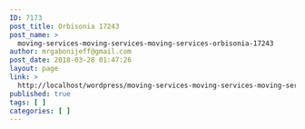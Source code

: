 ```yaml
---
ID: 7173
post_title: Orbisonia 17243
post_name: >
  moving-services-moving-services-moving-services-orbisonia-17243
author: mrgabonijeff@gmail.com
post_date: 2018-03-28 01:47:26
layout: page
link: >
  http://localhost/wordpress/moving-services-moving-services-moving-services-orbisonia-17243/
published: true
tags: [ ]
categories: [ ]
---
```

